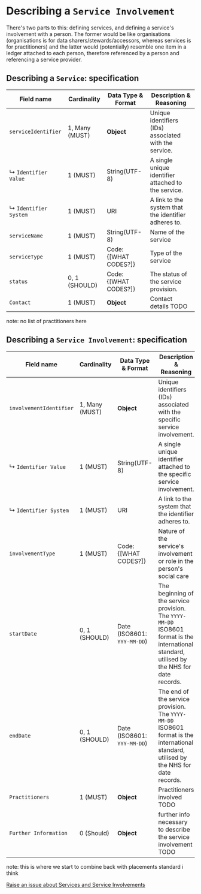 # Describing a `Service Involvement`

There's two parts to this: defining services, and defining a service's involvement with a person. The former would be like organisations (organisations is for data sharers/stewards/accessors, whereas services is for practitioners) and the latter would (potentially) resemble one item in a ledger attached to each person, therefore referenced by a person and referencing a service provider.  

## Describing a `Service`: specification

|Field name|Cardinality|Data Type & Format|Description & Reasoning|
|----------|-----------|------------------|-----------------------|
|`serviceIdentifier`|1, Many (MUST)|**Object**|Unique identifiers (IDs) associated with the service.|
|↳ `Identifier Value`|1 (MUST)|String(UTF-8)|A single unique identifier attached to the service.|
|↳ `Identifier System`|1 (MUST)|URI|A link to the system that the identifier adheres to.|
|`serviceName`|1 (MUST)|String(UTF-8)|Name of the service|
|`serviceType`|1 (MUST)|Code: {[WHAT CODES?]}|Type of the service|
|`status`|0, 1 (SHOULD)|Code: {[WHAT CODES?]}|The status of the service provision.|
|`Contact`|1 (MUST)|**Object**|Contact details TODO|

note: no list of practitioners here


## Describing a `Service Involvement`: specification

|Field name|Cardinality|Data Type & Format|Description & Reasoning|
|----------|-----------|------------------|-----------------------|
|`involvementIdentifier`|1, Many (MUST)|**Object**|Unique identifiers (IDs) associated with the specific service involvement.|
|↳ `Identifier Value`|1 (MUST)|String(UTF-8)|A single unique identifier attached to the specific service involvement.|
|↳ `Identifier System`|1 (MUST)|URI|A link to the system that the identifier adheres to.|
|`involvementType`|1 (MUST)|Code: {[WHAT CODES?]}|Nature of the service's involvement or role in the person's social care|
|`startDate`|0, 1 (SHOULD)|Date (ISO8601: `YYY-MM-DD`)|The beginning of the service provision. The `YYYY-MM-DD` ISO8601 format is the international standard, utilised by the NHS for date records.|
|`endDate`|0, 1 (SHOULD)|Date (ISO8601: `YYY-MM-DD`)|The end of the service provision. The `YYYY-MM-DD` ISO8601 format is the international standard, utilised by the NHS for date records.|
|`Practitioners`|1 (MUST)|**Object**|Practitioners involved TODO|
|`Further Information`|0 (Should)|**Object**|further info necessary to describe the service involvement TODO|

note: this is where we start to combine back with placements standard i think

<a href="https://github.com/SocialCareData/person-standard/issues/new?template=content_issue.yml&title=Services:" class="web-button" target="_blank">Raise an issue about Services and Service Involvements</a>